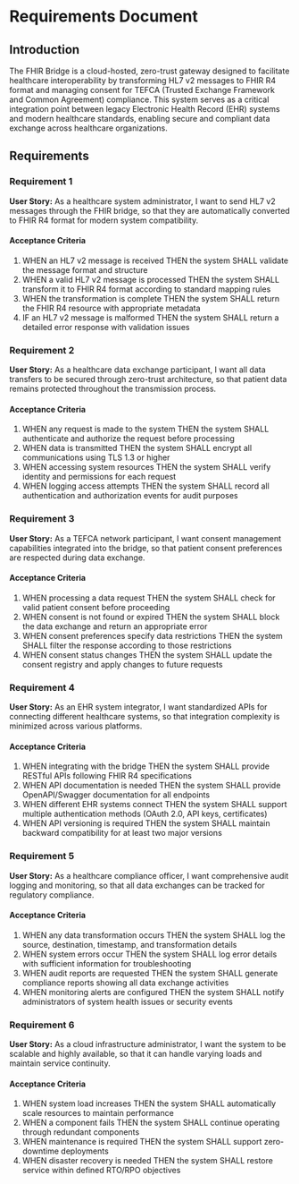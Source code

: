 # Requirements Document

## Introduction

The FHIR Bridge is a cloud-hosted, zero-trust gateway designed to facilitate healthcare interoperability by transforming HL7 v2 messages to FHIR R4 format and managing consent for TEFCA (Trusted Exchange Framework and Common Agreement) compliance. This system serves as a critical integration point between legacy Electronic Health Record (EHR) systems and modern healthcare standards, enabling secure and compliant data exchange across healthcare organizations.

## Requirements

### Requirement 1

**User Story:** As a healthcare system administrator, I want to send HL7 v2 messages through the FHIR bridge, so that they are automatically converted to FHIR R4 format for modern system compatibility.

#### Acceptance Criteria

1. WHEN an HL7 v2 message is received THEN the system SHALL validate the message format and structure
2. WHEN a valid HL7 v2 message is processed THEN the system SHALL transform it to FHIR R4 format according to standard mapping rules
3. WHEN the transformation is complete THEN the system SHALL return the FHIR R4 resource with appropriate metadata
4. IF an HL7 v2 message is malformed THEN the system SHALL return a detailed error response with validation issues

### Requirement 2

**User Story:** As a healthcare data exchange participant, I want all data transfers to be secured through zero-trust architecture, so that patient data remains protected throughout the transmission process.

#### Acceptance Criteria

1. WHEN any request is made to the system THEN the system SHALL authenticate and authorize the request before processing
2. WHEN data is transmitted THEN the system SHALL encrypt all communications using TLS 1.3 or higher
3. WHEN accessing system resources THEN the system SHALL verify identity and permissions for each request
4. WHEN logging access attempts THEN the system SHALL record all authentication and authorization events for audit purposes

### Requirement 3

**User Story:** As a TEFCA network participant, I want consent management capabilities integrated into the bridge, so that patient consent preferences are respected during data exchange.

#### Acceptance Criteria

1. WHEN processing a data request THEN the system SHALL check for valid patient consent before proceeding
2. WHEN consent is not found or expired THEN the system SHALL block the data exchange and return an appropriate error
3. WHEN consent preferences specify data restrictions THEN the system SHALL filter the response according to those restrictions
4. WHEN consent status changes THEN the system SHALL update the consent registry and apply changes to future requests

### Requirement 4

**User Story:** As an EHR system integrator, I want standardized APIs for connecting different healthcare systems, so that integration complexity is minimized across various platforms.

#### Acceptance Criteria

1. WHEN integrating with the bridge THEN the system SHALL provide RESTful APIs following FHIR R4 specifications
2. WHEN API documentation is needed THEN the system SHALL provide OpenAPI/Swagger documentation for all endpoints
3. WHEN different EHR systems connect THEN the system SHALL support multiple authentication methods (OAuth 2.0, API keys, certificates)
4. WHEN API versioning is required THEN the system SHALL maintain backward compatibility for at least two major versions

### Requirement 5

**User Story:** As a healthcare compliance officer, I want comprehensive audit logging and monitoring, so that all data exchanges can be tracked for regulatory compliance.

#### Acceptance Criteria

1. WHEN any data transformation occurs THEN the system SHALL log the source, destination, timestamp, and transformation details
2. WHEN system errors occur THEN the system SHALL log error details with sufficient information for troubleshooting
3. WHEN audit reports are requested THEN the system SHALL generate compliance reports showing all data exchange activities
4. WHEN monitoring alerts are configured THEN the system SHALL notify administrators of system health issues or security events

### Requirement 6

**User Story:** As a cloud infrastructure administrator, I want the system to be scalable and highly available, so that it can handle varying loads and maintain service continuity.

#### Acceptance Criteria

1. WHEN system load increases THEN the system SHALL automatically scale resources to maintain performance
2. WHEN a component fails THEN the system SHALL continue operating through redundant components
3. WHEN maintenance is required THEN the system SHALL support zero-downtime deployments
4. WHEN disaster recovery is needed THEN the system SHALL restore service within defined RTO/RPO objectives